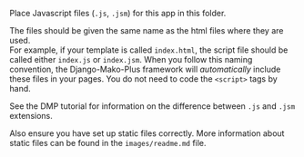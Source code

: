 Place Javascript files (`.js`, `.jsm`) for this app in this folder.

The files should be given the same name as the html files where they are used.  
For example, if your template is called `index.html`, the script file should be called either 
`index.js` or `index.jsm`.  When you follow this naming convention, the Django-Mako-Plus framework 
will *automatically* include these files in your pages.  You do not need to code the `<script>` tags by hand.

See the DMP tutorial for information on the difference between `.js` and `.jsm` extensions.

Also ensure you have set up static files correctly.  More information about static files can be 
found in the `images/readme.md` file.
  
